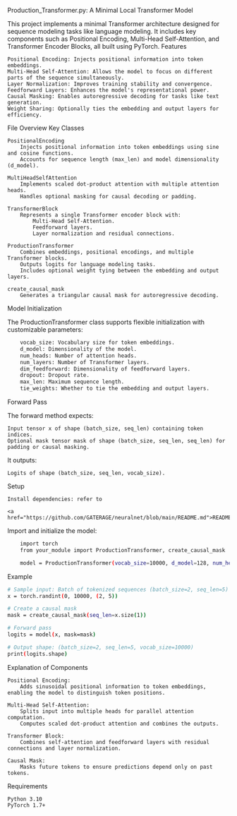 Production_Transformer.py: A Minimal Local Transformer Model

This project implements a minimal Transformer architecture designed for sequence modeling tasks like language modeling. It includes key components such as Positional Encoding, Multi-Head Self-Attention, and Transformer Encoder Blocks, all built using PyTorch.
Features

    Positional Encoding: Injects positional information into token embeddings.
    Multi-Head Self-Attention: Allows the model to focus on different parts of the sequence simultaneously.
    Layer Normalization: Improves training stability and convergence.
    Feedforward Layers: Enhances the model's representational power.
    Causal Masking: Enables autoregressive decoding for tasks like text generation.
    Weight Sharing: Optionally ties the embedding and output layers for efficiency.

File Overview
Key Classes

    PositionalEncoding
        Injects positional information into token embeddings using sine and cosine functions.
        Accounts for sequence length (max_len) and model dimensionality (d_model).

    MultiHeadSelfAttention
        Implements scaled dot-product attention with multiple attention heads.
        Handles optional masking for causal decoding or padding.

    TransformerBlock
        Represents a single Transformer encoder block with:
            Multi-Head Self-Attention.
            Feedforward layers.
            Layer normalization and residual connections.

    ProductionTransformer
        Combines embeddings, positional encodings, and multiple Transformer blocks.
        Outputs logits for language modeling tasks.
        Includes optional weight tying between the embedding and output layers.

    create_causal_mask
        Generates a triangular causal mask for autoregressive decoding.

Model Initialization

The ProductionTransformer class supports flexible initialization with customizable parameters:
```bash
    vocab_size: Vocabulary size for token embeddings.
    d_model: Dimensionality of the model.
    num_heads: Number of attention heads.
    num_layers: Number of Transformer layers.
    dim_feedforward: Dimensionality of feedforward layers.
    dropout: Dropout rate.
    max_len: Maximum sequence length.
    tie_weights: Whether to tie the embedding and output layers.
```
Forward Pass

The forward method expects:

    Input tensor x of shape (batch_size, seq_len) containing token indices.
    Optional mask tensor mask of shape (batch_size, seq_len, seq_len) for padding or causal masking.

It outputs:

    Logits of shape (batch_size, seq_len, vocab_size).

Setup

    Install dependencies: refer to

    <a href="https://github.com/GATERAGE/neuralnet/blob/main/README.md">README.md</a>


Import and initialize the model:
```bash
    import torch
    from your_module import ProductionTransformer, create_causal_mask

    model = ProductionTransformer(vocab_size=10000, d_model=128, num_heads=4, num_layers=2)
```
Example
```bash
# Sample input: Batch of tokenized sequences (batch_size=2, seq_len=5)
x = torch.randint(0, 10000, (2, 5))

# Create a causal mask
mask = create_causal_mask(seq_len=x.size(1))

# Forward pass
logits = model(x, mask=mask)

# Output shape: (batch_size=2, seq_len=5, vocab_size=10000)
print(logits.shape)
```
Explanation of Components

    Positional Encoding:
        Adds sinusoidal positional information to token embeddings, enabling the model to distinguish token positions.

    Multi-Head Self-Attention:
        Splits input into multiple heads for parallel attention computation.
        Computes scaled dot-product attention and combines the outputs.

    Transformer Block:
        Combines self-attention and feedforward layers with residual connections and layer normalization.

    Causal Mask:
        Masks future tokens to ensure predictions depend only on past tokens.

Requirements

    Python 3.10
    PyTorch 1.7+
